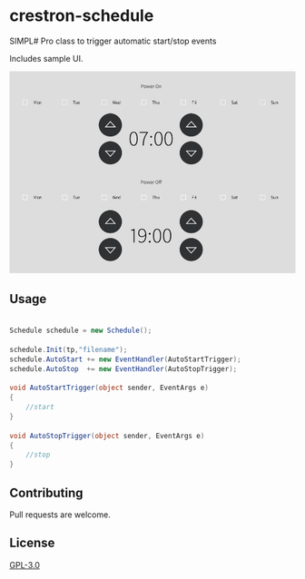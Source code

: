 # crestron-schedule

SIMPL# Pro class to trigger automatic start/stop events

Includes sample UI. 

![](screenshot.png)

## Usage

```c#
     
Schedule schedule = new Schedule();

schedule.Init(tp,"filename");
schedule.AutoStart += new EventHandler(AutoStartTrigger);
schedule.AutoStop  += new EventHandler(AutoStopTrigger);

void AutoStartTrigger(object sender, EventArgs e)
{
    //start
}

void AutoStopTrigger(object sender, EventArgs e)
{
    //stop
}       

```

## Contributing
Pull requests are welcome. 


## License
[GPL-3.0](https://choosealicense.com/licenses/gpl-3.0/)